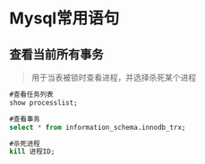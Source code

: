 # Mysql常用语句

## 查看当前所有事务
> 用于当表被锁时查看进程，并选择杀死某个进程
```sql
#查看任务列表
show processlist;

#查看事务
select * from information_schema.innodb_trx;

#杀死进程
kill 进程ID;
```